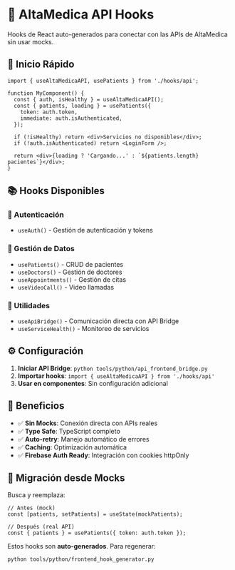 # 🎣 AltaMedica API Hooks

Hooks de React auto-generados para conectar con las APIs de AltaMedica sin usar mocks.

## 🚀 Inicio Rápido

```tsx
import { useAltaMedicaAPI, usePatients } from './hooks/api';

function MyComponent() {
  const { auth, isHealthy } = useAltaMedicaAPI();
  const { patients, loading } = usePatients({
    token: auth.token,
    immediate: auth.isAuthenticated,
  });

  if (!isHealthy) return <div>Servicios no disponibles</div>;
  if (!auth.isAuthenticated) return <LoginForm />;

  return <div>{loading ? 'Cargando...' : `${patients.length} pacientes`}</div>;
}
```

## 📚 Hooks Disponibles

### 🔐 Autenticación

- `useAuth()` - Gestión de autenticación y tokens

### 👥 Gestión de Datos

- `usePatients()` - CRUD de pacientes
- `useDoctors()` - Gestión de doctores
- `useAppointments()` - Gestión de citas
- `useVideoCall()` - Video llamadas

### 🔧 Utilidades

- `useApiBridge()` - Comunicación directa con API Bridge
- `useServiceHealth()` - Monitoreo de servicios

## ⚙️ Configuración

1. **Iniciar API Bridge**: `python tools/python/api_frontend_bridge.py`
2. **Importar hooks**: `import { useAltaMedicaAPI } from './hooks/api'`
3. **Usar en componentes**: Sin configuración adicional

## 🎯 Beneficios

- ✅ **Sin Mocks**: Conexión directa con APIs reales
- ✅ **Type Safe**: TypeScript completo
- ✅ **Auto-retry**: Manejo automático de errores
- ✅ **Caching**: Optimización automática
- ✅ **Firebase Auth Ready**: Integración con cookies httpOnly

## 🔄 Migración desde Mocks

Busca y reemplaza:

```tsx
// Antes (mock)
const [patients, setPatients] = useState(mockPatients);

// Después (real API)
const { patients } = usePatients({ token: auth.token });
```

Estos hooks son **auto-generados**. Para regenerar:

```bash
python tools/python/frontend_hook_generator.py
```
